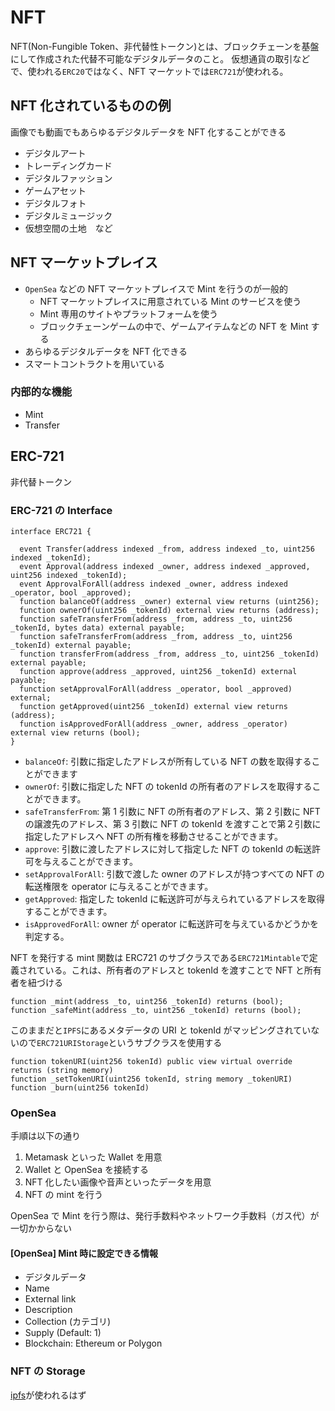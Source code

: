 # NFT

NFT(Non-Fungible Token、非代替性トークン)とは、ブロックチェーンを基盤にして作成された代替不可能なデジタルデータのこと。
仮想通貨の取引などで、使われる`ERC20`ではなく、NFT マーケットでは`ERC721`が使われる。

## NFT 化されているものの例

画像でも動画でもあらゆるデジタルデータを NFT 化することができる

- デジタルアート
- トレーディングカード
- デジタルファッション
- ゲームアセット
- デジタルフォト
- デジタルミュージック
- 仮想空間の土地　など

## NFT マーケットプレイス

- `OpenSea` などの NFT マーケットプレイスで Mint を行うのが一般的
  - NFT マーケットプレイスに用意されている Mint のサービスを使う
  - Mint 専用のサイトやプラットフォームを使う
  - ブロックチェーンゲームの中で、ゲームアイテムなどの NFT を Mint する
- あらゆるデジタルデータを NFT 化できる
- スマートコントラクトを用いている

### 内部的な機能

- Mint
- Transfer

## ERC-721

非代替トークン

### ERC-721 の Interface

```solidity
interface ERC721 {

  event Transfer(address indexed _from, address indexed _to, uint256 indexed _tokenId);
  event Approval(address indexed _owner, address indexed _approved, uint256 indexed _tokenId);
  event ApprovalForAll(address indexed _owner, address indexed _operator, bool _approved);
  function balanceOf(address _owner) external view returns (uint256);
  function ownerOf(uint256 _tokenId) external view returns (address);
  function safeTransferFrom(address _from, address _to, uint256 _tokenId, bytes data) external payable;
  function safeTransferFrom(address _from, address _to, uint256 _tokenId) external payable;
  function transferFrom(address _from, address _to, uint256 _tokenId) external payable;
  function approve(address _approved, uint256 _tokenId) external payable;
  function setApprovalForAll(address _operator, bool _approved) external;
  function getApproved(uint256 _tokenId) external view returns (address);
  function isApprovedForAll(address _owner, address _operator) external view returns (bool);
}
```

- `balanceOf`: 引数に指定したアドレスが所有している NFT の数を取得することができます
- `ownerOf`: 引数に指定した NFT の tokenId の所有者のアドレスを取得することができます。
- `safeTransferFrom`: 第 1 引数に NFT の所有者のアドレス、第 2 引数に NFT の譲渡先のアドレス、第 3 引数に NFT の tokenId を渡すことで第２引数に指定したアドレスへ NFT の所有権を移動させることができます。
- `approve`: 引数に渡したアドレスに対して指定した NFT の tokenId の転送許可を与えることができます。
- `setApprovalForAll`: 引数で渡した owner のアドレスが持つすべての NFT の転送権限を operator に与えることができます。
- `getApproved`: 指定した tokenId に転送許可が与えられているアドレスを取得することができます。
- `isApprovedForAll`: owner が operator に転送許可を与えているかどうかを判定する。

NFT を発行する mint 関数は ERC721 のサブクラスである`ERC721Mintable`で定義されている。これは、所有者のアドレスと tokenId を渡すことで NFT と所有者を紐づける

```solidity
function _mint(address _to, uint256 _tokenId) returns (bool);
function _safeMint(address _to, uint256 _tokenId) returns (bool);
```

このままだと`IPFS`にあるメタデータの URI と tokenId がマッピングされていないので`ERC721URIStorage`というサブクラスを使用する

```solidity
function tokenURI(uint256 tokenId) public view virtual override returns (string memory)
function _setTokenURI(uint256 tokenId, string memory _tokenURI)
function _burn(uint256 tokenId)
```

### OpenSea

手順は以下の通り

1. Metamask といった Wallet を用意
2. Wallet と OpenSea を接続する
3. NFT 化したい画像や音声といったデータを用意
4. NFT の mint を行う

OpenSea で Mint を行う際は、発行手数料やネットワーク手数料（ガス代）が一切かからない

#### [OpenSea] Mint 時に設定できる情報

- デジタルデータ
- Name
- External link
- Description
- Collection (カテゴリ)
- Supply (Default: 1)
- Blockchain: Ethereum or Polygon

### NFT の Storage

[ipfs](https://docs.ipfs.tech/how-to/best-practices-for-nft-data/)が使われるはず
